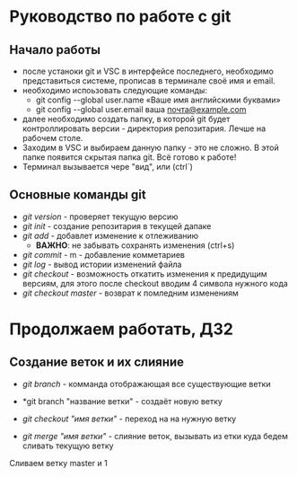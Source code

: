 # Руководство по работе с git

## Начало работы
* после устаноки git и VSC в интерфейсе последнего, необходимо представиться системе, прописав в терминале своё имя и email. 
* необходимо испоьзовать следующие команды:
    * git config --global user.name «Ваше имя английскими буквами»
    * git config --global user.email ваша почта@example.com
* далее необходимо создать папку, в которой git будет контроллировать версии - директория репозитария. Лечше на рабочем столе.
* Заходим в VSC и выбираем данную папку - это не сложно. В этой папке появится скрытая папка git. Всё готово к работе! 
* Терминал вызывается чере "вид", или (ctrl`)

## Основные команды git

* *git version* - проверяет текущую версию
* *git init* - создание репозитария в текущей дапаке
* *git add* - добавлет изменение к отлеживанию
    * **ВАЖНО**: не забывать сохранять изменения (ctrl+s)
* *git commit* - m - добавление комметариев
* *git log* - вывод истории изменений файла 
* *git checkout* - возможность откатить изменения к предидущим версиям, для этого после checkout вводим 4 символа нужного кода
* *git checkout master* - возврат к помледним изменениям

# Продолжаем работать, ДЗ2

## Создание веток и их слияние

* *git branch* - комманда отображающая все существующие ветки 

* *git branch "название ветки" - создаёт новую ветку

* *git checkout "имя ветки"* - переход на на нужную ветку

* *git merge "имя ветки"* - слияние веток, вызывать из етки куда бедем сливать текущую ветку

Сливаем ветку master и 1
